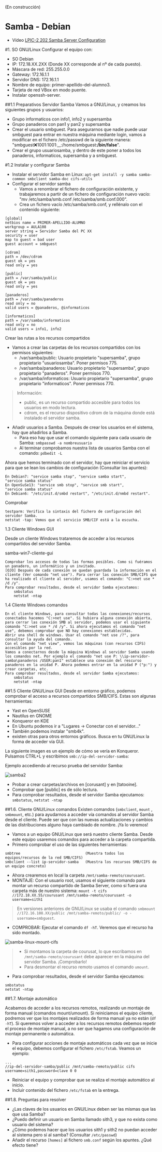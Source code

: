 (En construcción)


# Samba - Debian

* Vídeo [LPIC-2 202 Samba Server Configuration](http://www.youtube.com/embed/Gkhl0mHpm1E")

#1. SO GNU/Linux
Configurar el equipo con:
* SO Debian
* IP: 172.18.XX.2XX (Donde XX corresponde al nº de cada puesto).
* Máscara de red: 255.255.0.0
* Gateway: 172.16.1.1
* Servidor DNS: 172.16.1.1
* Nombre de equipo: primer-apellido-del-alumno3.
* Tarjeta de red VBox en modo puente.
* Instalar openssh-server.

##1.1 Preparativos Servidor Samba
Vamos a GNU/Linux, y creamos los siguientes grupos y usuarios:
* Grupo informaticos con info1, info2 y supersamba
* Grupo panaderos con pan1 y pan2 y supersamba
* Crear el usuario smbguest. Para asegurarnos que nadie puede usar smbguest para 
entrar en nuestra máquina mediante login, vamos a modificar en el fichero /etc/passwd de la 
siguiente manera: "smbguest:x:1001:1001:,,,:/home/smbguest:**/bin/false**".
* Crear el grupo usuariosamba, y dentro de este poner a todos los panaderos, informaticos, supersamba y a smbguest.

#1.2 Instalar y configurar Samba
* Instalar el servidor Samba en Linux: `apt-get install -y samba samba-common smbclient samba-doc cifs-utils`
* Configurar el servidor samba
    * Vamos a renombrar el fichero de configuración existente, y trabajaremos a partir de un fichero de configuración nuevo vacío: "mv /etc/samba/smb.conf /etc/samba/smb.conf.000".
    * Crea un fichero vacío /etc/samba/smb.conf, y rellénalo con el contenido siguiente:

```
[global]
netbios name = PRIMER-APELLIDO-ALUMNO
workgroup = AULA108
server string = Servidor Samba del PC XX
security = user
map to guest = bad user
guest account = smbguest

[cdrom]
path = /dev/cdrom
guest ok = yes
read only = yes

[public]
path = /var/samba/public
guest ok = yes
read only = yes

[panaderos]
path = /var/samba/panaderos
read only = no
valid users = @panaderos, @informaticos

[informaticos]
path = /var/samba/informaticos
read only = no
valid users = info1, info2
```

Crear las rutas a los recursos compartidos
* Vamos a crear las carpetas de los recursos compartidos con los permisos siguientes:
    * /var/samba/public: Usuario propietario "supersamba", grupo propietario "usuariosamba". Poner permisos 775.
    * /var/samba/panaderos: Usuario propietario "supersamba", grupo propietario "panaderos". Poner permisos 770.
    * /var/samba/informaticos: Usuario propietario "supersamba", grupo propietario "informaticos". Poner permisos 770.

> Información:
>
> * public, es un recurso compartido accesible para todos los usuarios en modo lectura.
> * cdrom, es el recurso dispositivo cdrom de la máquina donde está instalado el servidor samba.

* Añadir usuarios a Samba. Después de crear los usuarios en el sistema, hay que añadirlos a Samba.
    * Para eso hay que usar el comando siguiente para cada usuario de Samba: `smbpasswd -a nombreusuario`
    * Al terminar comprobamos nuestra lista de usuarios Samba con el comando: `pdbedit -L`

Ahora que hemos terminado con el servidor, hay que reiniciar el servicio para que se lean los cambios de configuración (Consultar los apuntes):

    En Debian7: "service samba stop", "service samba start",
    "service samba status"
    En OpenSuSe13: "service smb stop", "service smb start",
    "service samba status"
    En Debian6: "/etc/init.d/smbd restart", "/etc/init.d/nmbd restart".

Comprobar

    testparm: Verifica la sintaxis del fichero de configuración del servidor Samba.
    netstat -tap: Vemos que el servicio SMB/CIF está a la escucha.


1.3 Cliente Windows GUI

Desde un cliente Windows trataremos de acceder a los recursos compartidos del servidor Samba.

samba-win7-cliente-gui

    Comprobar los accesos de todas las formas posibles. Como si fuéramos un panadero, un informático y un invitado.
    [OJO] Después de cada conexión se quedan guardada la información en el cliente (Ver comando "net use"). Para cerrar las conexión SMB/CIFS que ha realizado el cliente al servidor, usamos el comando: "C:>net use * /d /y".
    Para comprobar resultados, desde el servidor Samba ejecutamos:
        smbstatus
        netstat -ntap


1.4 Cliente Windows comandos

    En el cliente Windows, para consultar todas las conexiones/recursos conectados hacemos "C:>net use". Si hubiera alguna conexión abierta, para cerrar las conexión SMB al servidor, podemos usar el siguiente comando "C:>net use * /d /y". Si ahora ejecutamos el comando "net use", debemos comprobar que NO hay conexiones establecidas.
    Abrir una shell de windows. Usar el comando "net use /?", para consultar la ayuda del comando.
    Con el comando "net view", vemos las máquinas (con recursos CIFS) accesibles por la red.
    Vamos a conectarnos desde la máquina Windows al servidor Samba usando los comandos net. Por ejemplo el comando "net use P: \\ip-servidor-samba\panaderos /USER:pan1" establece una conexión del rescurso panaderos en la unidad P. Ahora podemos entrar en la unidad P ("p:") y crear carpetas, etc.
    Para comprobar resultados, desde el servidor Samba ejecutamos:
        smbstatus
        netstat -ntap


##1.5 Cliente GNU/Linux GUI
Desde en entorno gráfico, podemos comprobar el acceso a recursos compartidos SMB/CIFS. 
Estas son algunas herramientas:
* Yast en OpenSUSE
* Nautilus en GNOME
* Konqueror en KDE
* En Ubuntu podemos ir a "Lugares -> Conectar con el servidor..."
* También podemos instalar "smb4k".
* existen otras para otros entornos gráficos. Busca en tu GNU/Linux la forma de acceder vía GUI.

La siguiente imagen es un ejemplo de cómo se vería en Konqueror. 
Pulsamos CTRL+L y escribimos `smb://ip-del-servidor-samba`:

Ejemplo accediendo al recurso prueba del servidor Samba:

![samba2](./images/samba2)

* Probar a crear carpetas/archivos en [corusant] y en  [tatooine].
* Comprobar que [public] es de sólo lectura.
* Para comprobar resultados, desde el servidor Samba ejecutamos: `smbstatus`, `netstat -ntap`

##1.6. Cliente GNU/Linux comandos
Existen comandos (`smbclient`, `mount` , `smbmount`, etc.) para ayudarnos 
a acceder vía comandos al servidor Samba desde el cliente. Puede ser que 
con las nuevas actualizaciones y cambios de las distribuciones alguno 
haya cambiado de nombre. ¡Ya lo veremos!

* Vamos a un equipo GNU/Linux que será nuestro cliente Samba. Desde este 
equipo usaremos comandos para acceder a la carpeta compartida.
* Primero comprobar el uso de las siguientes herramientas:
```
smbtree                              (Muestra todos los equipos/recursos de la red SMB/CIFS)
smbclient --list ip-servidor-samba   (Muestra los recursos SMB/CIFS de un equipo concreto)
```
* Ahora crearemos en local la carpeta `/mnt/samba-remoto/courusant`.
* MONTAJE: Con el usuario root, usamos el siguiente comando para montar un recurso 
compartido de Samba Server, como si fuera una carpeta más de nuestro sistema:
`mount -t cifs //172.18.XX.55/courusant /mnt/samba-remoto/courusant -o username=sith1`

> En versiones anteriores de GNU/Linux se usaba el comando 
`smbmount //172.16.108.XX/public /mnt/samba-remoto/public/ -o -username=smbguest`.

* COMPROBAR: Ejecutar el comando `df -hT`. Veremos que el recurso ha sido montado.

![samba-linux-mount-cifs](./images/samba-linux-mount-cifs.png)

> * Si montamos la carpeta de courusat, lo que escribamos en `/mnt/samba-remoto/courusant` 
debe aparecer en la máquina del servidor Samba. ¡Comprobarlo!
> * Para desmontar el recurso remoto usamos el comando `umount`.

* Para comprobar resultados, desde el servidor Samba ejecutamos:
```
smbstatus
netstat -ntap
```

##1.7. Montaje automático

Acabamos de acceder a los recursos remotos, realizando un montaje de forma manual (comandos mount/umount). 
Si reiniciamos el equipo cliente, podremos ver que los montajes realizados de forma manual ya no están (`df -hT`).
Si queremos volver a acceder a los recursos remotos debemos repetir el proceso de  montaje manual, 
a no ser que hagamos una configuración de  montaje permanente o automática.

* Para configurar acciones de montaje automáticos cada vez que se inicie el equipo, 
debemos configurar el fichero `/etc/fstab`. Veamos un ejemplo:

```
...
//ip-del-servidor-samba/public /mnt/samba-remoto/public cifs username=sith1,password=clave 0 0
```

* Reiniciar el equipo y comprobar que se realiza el montaje automático al inicio.
* Incluir contenido del fichero `/etc/fstab` en la entrega.

##1.8. Preguntas para resolver

* ¿Las claves de los usuarios en GNU/Linux deben ser las mismas que las que usa Samba?
* ¿Puedo definir un usuario en Samba llamado sith3, y que no exista como usuario del sistema?
* ¿Cómo podemos hacer que los usuarios sith1 y sith2 no puedan acceder al sistema pero sí al samba? 
(Consultar `/etc/passwd`)
* Añadir el recurso `[homes]` al fichero `smb.conf` según los apuntes. ¿Qué efecto tiene?
